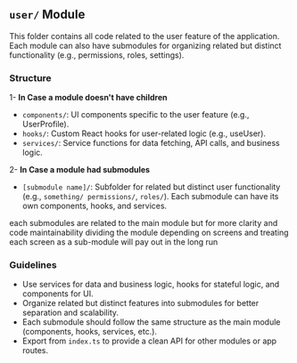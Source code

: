 ## `user/` Module

This folder contains all code related to the user feature of the application. Each module can also have submodules for organizing related but distinct functionality (e.g., permissions, roles, settings).


### Structure
1- **In Case a module doesn't have children**
- `components/`: UI components specific to the user feature (e.g., UserProfile).
- `hooks/`: Custom React hooks for user-related logic (e.g., useUser).
- `services/`: Service functions for data fetching, API calls, and business logic.

2- **In Case a module had submodules**

- `[submodule name]/`: Subfolder for related but distinct user functionality (e.g., `something/ permissions/`, `roles/`). Each submodule can have its own components, hooks, and services.

each submodules are related to the main module but for more clarity and code maintainability dividing the module depending on screens and treating each screen as a sub-module will pay out in the long run  

### Guidelines
- Use services for data and business logic, hooks for stateful logic, and components for UI.
- Organize related but distinct features into submodules for better separation and scalability.
- Each submodule should follow the same structure as the main module (components, hooks, services, etc.).
- Export from `index.ts` to provide a clean API for other modules or app routes.



